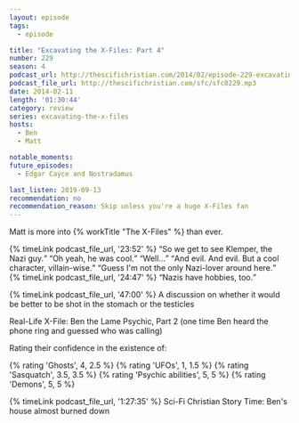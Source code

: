 ```yaml
---
layout: episode
tags:
  - episode

title: "Excavating the X-Files: Part 4"
number: 229
season: 4
podcast_url: http://thescifichristian.com/2014/02/episode-229-excavating-the-x-files-part-4/
podcast_file_url: http://thescifichristian.com/sfc/sfc0229.mp3
date: 2014-02-11
length: '01:30:44'
category: review
series: excavating-the-x-files
hosts:
  - Ben
  - Matt

notable_moments:
future_episodes:
  - Edgar Cayce and Nostradamus 

last_listen: 2019-09-13
recommendation: no
recommendation_reason: Skip unless you're a huge X-Files fan 
---
```

Matt is more into {% workTitle "The X-Files" %} than ever.

<div class="quote">
  {% timeLink podcast_file_url, '23:52' %}
  <q class="ben">So we get to see Klemper, the Nazi guy.</q>
  <q class="matt">Oh yeah, he was cool.</q>
  <q class="ben">Well...</q>
  <q class="matt">And evil. And evil. But a cool character, villain-wise.</q>
  <q class="ben">Guess I'm not the only Nazi-lover around here.</q>
</div>

<div class="quote">
  {% timeLink podcast_file_url, '24:47' %}
  <q class="ben">Nazis have hobbies, too.</q>
</div>

{% timeLink podcast_file_url, '47:00' %} A discussion on whether it would be better to be shot in the stomach or the testicles

Real-Life X-File: Ben the Lame Psychic, Part 2 (one time Ben heard the phone ring and guessed who was calling) 

Rating their confidence in the existence of:

{% rating 'Ghosts', 4, 2.5 %}
{% rating 'UFOs', 1, 1.5 %}
{% rating 'Sasquatch', 3.5, 3.5 %}
{% rating 'Psychic abilities', 5, 5 %}
{% rating 'Demons', 5, 5 %}

{% timeLink podcast_file_url, '1:27:35' %}  Sci-Fi Christian Story Time: Ben's house almost burned down
